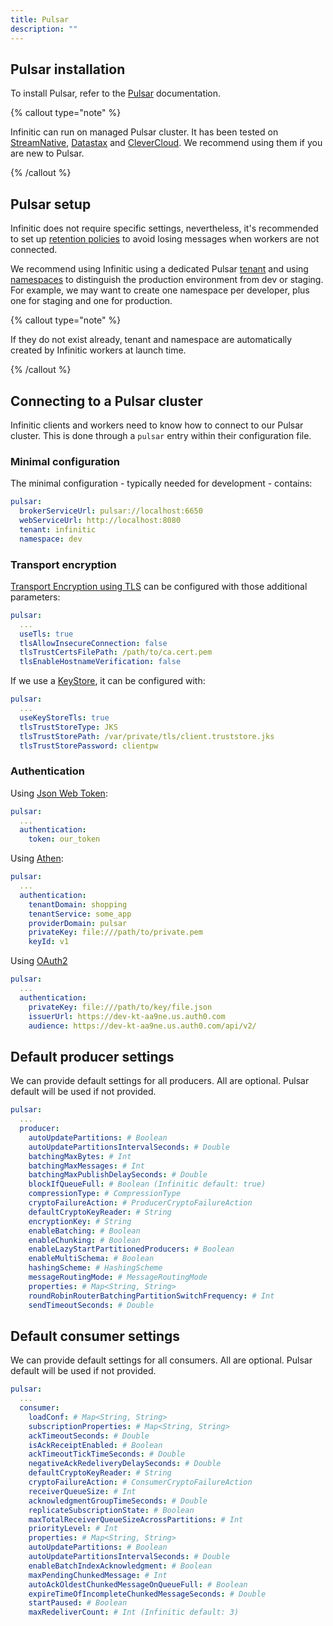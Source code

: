 ```yaml
---
title: Pulsar
description: ""
---
```


## Pulsar installation

To install Pulsar, refer to the [Pulsar](http://pulsar.apache.org/docs/en/standalone/) documentation.

{% callout type="note"  %}

Infinitic can run on managed Pulsar cluster. It has been tested on [StreamNative](https://streamnative.io/), [Datastax](https://www.datastax.com/products/astra-streaming) and [CleverCloud](https://www.clever-cloud.com). We recommend using them if you are new to Pulsar.

{% /callout  %}

## Pulsar setup

Infinitic does not require specific settings, nevertheless, it's recommended to set up [retention policies](https://pulsar.apache.org/docs/en/cookbooks-retention-expiry/) to avoid losing messages when workers are not connected.

We recommend using Infinitic using a dedicated Pulsar [tenant](https://pulsar.apache.org/docs/en/concepts-multi-tenancy/#tenants) and using [namespaces](https://pulsar.apache.org/docs/en/concepts-multi-tenancy/#namespaces) to distinguish the production environment from dev or staging.
For example, we may want to create one namespace per developer, plus one for staging and one for production.

{% callout type="note"  %}

If they do not exist already, tenant and namespace are automatically created by Infinitic workers at launch time.

{% /callout  %}

## Connecting to a Pulsar cluster

Infinitic clients and workers need to know how to connect to our Pulsar cluster.
This is done through a `pulsar` entry within their configuration file.

### Minimal configuration

The minimal configuration - typically needed for development - contains:

```yaml
pulsar:
  brokerServiceUrl: pulsar://localhost:6650
  webServiceUrl: http://localhost:8080
  tenant: infinitic
  namespace: dev
```

### Transport encryption

[Transport Encryption using TLS](https://pulsar.apache.org/docs/en/security-tls-transport/#client-configuration) can be configured with those additional parameters:

```yaml
pulsar:
  ...
  useTls: true
  tlsAllowInsecureConnection: false
  tlsTrustCertsFilePath: /path/to/ca.cert.pem
  tlsEnableHostnameVerification: false
```

If we use a [KeyStore](https://pulsar.apache.org/docs/en/security-tls-keystore/#configuring-clients), it can be configured with:

```yaml
pulsar:
  ...
  useKeyStoreTls: true
  tlsTrustStoreType: JKS
  tlsTrustStorePath: /var/private/tls/client.truststore.jks
  tlsTrustStorePassword: clientpw
```

### Authentication

Using [Json Web Token](https://pulsar.apache.org/docs/en/security-jwt/):

```yaml
pulsar:
  ...
  authentication:
    token: our_token

```

Using [Athen](https://pulsar.apache.org/docs/en/security-athenz/#configure-clients-for-athenz):

```yaml
pulsar:
  ...
  authentication:
    tenantDomain: shopping
    tenantService: some_app
    providerDomain: pulsar
    privateKey: file:///path/to/private.pem
    keyId: v1
```

Using [OAuth2](https://pulsar.apache.org/docs/en/security-oauth2/#pulsar-client)

```yaml
pulsar:
  ...
  authentication:
    privateKey: file:///path/to/key/file.json
    issuerUrl: https://dev-kt-aa9ne.us.auth0.com
    audience: https://dev-kt-aa9ne.us.auth0.com/api/v2/
```

## Default producer settings

We can provide default settings for all producers. All are optional. Pulsar default will be used if not provided.

```yaml
pulsar:
  ...
  producer:
    autoUpdatePartitions: # Boolean
    autoUpdatePartitionsIntervalSeconds: # Double
    batchingMaxBytes: # Int
    batchingMaxMessages: # Int
    batchingMaxPublishDelaySeconds: # Double
    blockIfQueueFull: # Boolean (Infinitic default: true)
    compressionType: # CompressionType
    cryptoFailureAction: # ProducerCryptoFailureAction
    defaultCryptoKeyReader: # String
    encryptionKey: # String
    enableBatching: # Boolean
    enableChunking: # Boolean
    enableLazyStartPartitionedProducers: # Boolean
    enableMultiSchema: # Boolean
    hashingScheme: # HashingScheme
    messageRoutingMode: # MessageRoutingMode
    properties: # Map<String, String>
    roundRobinRouterBatchingPartitionSwitchFrequency: # Int
    sendTimeoutSeconds: # Double
```

## Default consumer settings

We can provide default settings for all consumers. All are optional. Pulsar default will be used if not provided.

```yaml
pulsar:
  ...
  consumer:
    loadConf: # Map<String, String>
    subscriptionProperties: # Map<String, String>
    ackTimeoutSeconds: # Double
    isAckReceiptEnabled: # Boolean
    ackTimeoutTickTimeSeconds: # Double
    negativeAckRedeliveryDelaySeconds: # Double
    defaultCryptoKeyReader: # String
    cryptoFailureAction: # ConsumerCryptoFailureAction
    receiverQueueSize: # Int
    acknowledgmentGroupTimeSeconds: # Double
    replicateSubscriptionState: # Boolean
    maxTotalReceiverQueueSizeAcrossPartitions: # Int
    priorityLevel: # Int
    properties: # Map<String, String>
    autoUpdatePartitions: # Boolean
    autoUpdatePartitionsIntervalSeconds: # Double
    enableBatchIndexAcknowledgment: # Boolean
    maxPendingChunkedMessage: # Int
    autoAckOldestChunkedMessageOnQueueFull: # Boolean
    expireTimeOfIncompleteChunkedMessageSeconds: # Double
    startPaused: # Boolean
    maxRedeliverCount: # Int (Infinitic default: 3)
```
